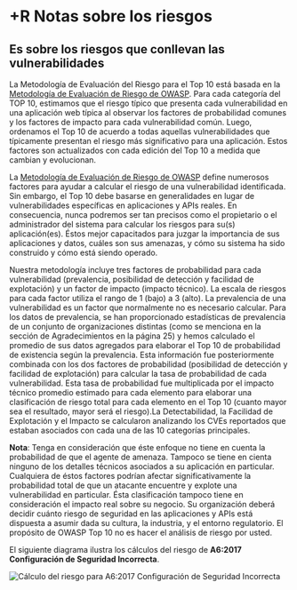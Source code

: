 # +R Notas sobre los riesgos

## Es sobre los riesgos que conllevan las vulnerabilidades

La Metodología de Evaluación del Riesgo para el Top 10 está basada en la [Metodología de Evaluación de Riesgo de OWASP](https://wiki.owasp.org/index.php/OWASP_Risk_Rating_Methodology). Para cada categoría del TOP 10, estimamos que el riesgo típico que presenta cada vulnerabilidad en una aplicación web típica al observar los factores de probabilidad comunes y los factores de impacto para cada vulnerabilidad común. Luego, ordenamos el Top 10 de acuerdo a todas aquellas vulnerabilidades que típicamente presentan el riesgo más significativo para una aplicación. Estos factores son actualizados con cada edición del Top 10 a medida que cambian y evolucionan.

La [Metodología de Evaluación de Riesgo de OWASP](https://wiki.owasp.org/index.php/OWASP_Risk_Rating_Methodology) define numerosos factores para ayudar a calcular el riesgo de una vulnerabilidad identificada. Sin embargo, el Top 10 debe basarse en generalidades en lugar de vulnerabilidades específicas en aplicaciones y APIs reales. En consecuencia, nunca podremos ser tan precisos como el propietario o el administrador del sistema para calcular los riesgos para su(s) aplicación(es). Éstos mejor capacitados para juzgar la importancia de sus aplicaciones y datos, cuáles son sus amenazas, y cómo su sistema ha sido construido y cómo está siendo operado.

Nuestra metodología incluye tres factores de probabilidad para cada vulnerabilidad (prevalencia, posibilidad de detección y facilidad de explotación) y un factor de impacto (impacto técnico). La escala de riesgos para cada factor utiliza el rango de 1 (bajo) a 3 (alto). La prevalencia de una vulnerabilidad es un factor que normalmente no es necesario calcular. Para los datos de prevalencia, se han proporcionado estadísticas de prevalencia de un conjunto de organizaciones distintas (como se menciona en la sección de Agradecimientos en la página 25) y hemos calculado el promedio de sus datos agregados para elaborar el Top 10 de probabilidad de existencia según la prevalencia. Esta información fue posteriormente combinada con los dos factores de probabilidad (posibilidad de detección y facilidad de explotación) para calcular la tasa de probabilidad de cada vulnerabilidad. Esta tasa de probabilidad fue multiplicada por el impacto técnico promedio estimado para cada elemento para elaborar una clasificación de riesgo total para cada elemento en el Top 10 (cuanto mayor sea el resultado, mayor será el riesgo).La Detectabilidad, la Facilidad de Explotación y el Impacto se calcularon analizando los CVEs reportados que estaban asociados con cada una de las 10 categorías principales.

**Nota**: Tenga en consideración que éste enfoque no tiene en cuenta la probabilidad de que el agente de amenaza. Tampoco se tiene en cienta ninguno de los detalles técnicos asociados a su aplicación en particular. Cualquiera de éstos factores podrían afectar significativamente la probabilidad total de que un atacante encuentre y explote una vulnerabilidad en particular. Ésta clasificación tampoco tiene en consideración el impacto real sobre su negocio. Su organización deberá decidir cuánto riesgo de seguridad en las aplicaciones y APIs está dispuesta a asumir dada su cultura, la industria, y el entorno regulatorio. El propósito de OWASP Top 10 no es hacer el análisis de riesgo por usted.

El siguiente diagrama ilustra los cálculos del riesgo de **A6:2017 Configuración de Seguridad Incorrecta**.

![Cálculo del riesgo para A6:2017 Configuración de Seguridad Incorrecta](images/0xc0-risk-explanation.png)

